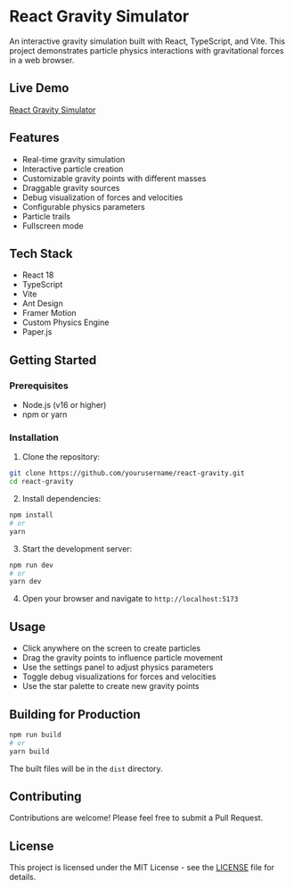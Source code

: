 # React Gravity Simulator

An interactive gravity simulation built with React, TypeScript, and Vite. This project demonstrates particle physics interactions with gravitational forces in a web browser.

## Live Demo

[React Gravity Simulator](https://yhattav.github.io/react-gravity/)

## Features

- Real-time gravity simulation
- Interactive particle creation
- Customizable gravity points with different masses
- Draggable gravity sources
- Debug visualization of forces and velocities
- Configurable physics parameters
- Particle trails
- Fullscreen mode

## Tech Stack

- React 18
- TypeScript
- Vite
- Ant Design
- Framer Motion
- Custom Physics Engine
- Paper.js

## Getting Started

### Prerequisites

- Node.js (v16 or higher)
- npm or yarn

### Installation

1. Clone the repository:

```bash
git clone https://github.com/yourusername/react-gravity.git
cd react-gravity
```

2. Install dependencies:

```bash
npm install
# or
yarn
```

3. Start the development server:

```bash
npm run dev
# or
yarn dev
```

4. Open your browser and navigate to `http://localhost:5173`

## Usage

- Click anywhere on the screen to create particles
- Drag the gravity points to influence particle movement
- Use the settings panel to adjust physics parameters
- Toggle debug visualizations for forces and velocities
- Use the star palette to create new gravity points

## Building for Production

```bash
npm run build
# or
yarn build
```

The built files will be in the `dist` directory.

## Contributing

Contributions are welcome! Please feel free to submit a Pull Request.

## License

This project is licensed under the MIT License - see the [LICENSE](LICENSE) file for details.
